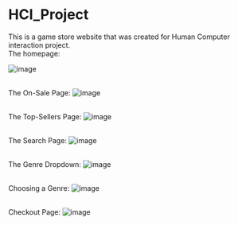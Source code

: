 # HCI_Project
This is a game store website that was created for Human Computer interaction project.
<br />The homepage:

![image](https://github.com/compguy123/HCI_Project/assets/77632039/44529fe4-18f2-44b6-9d89-1a734031efc8)

<br />The On-Sale Page: 
![image](https://github.com/compguy123/HCI_Project/assets/77632039/8210ae7e-783c-40c8-883c-c7347b859a92)

<br />The Top-Sellers Page:
![image](https://github.com/compguy123/HCI_Project/assets/77632039/b9268c2a-bead-48cd-9958-cfc714fcd437)

<br />The Search Page:
![image](https://github.com/compguy123/HCI_Project/assets/77632039/98076501-bb60-4ce4-be43-2a4de0c0724b)

<br />The Genre Dropdown:
![image](https://github.com/compguy123/HCI_Project/assets/77632039/94273463-982a-4b0b-bee3-479dca9f27ef)

<br />Choosing a Genre:
![image](https://github.com/compguy123/HCI_Project/assets/77632039/d6bfdfec-6daa-4672-87f2-bf1a0dd61fe9)

<br />Checkout Page:
![image](https://github.com/compguy123/HCI_Project/assets/77632039/2ec2c181-a3e3-431d-a6a0-6210c76b4718)


    
